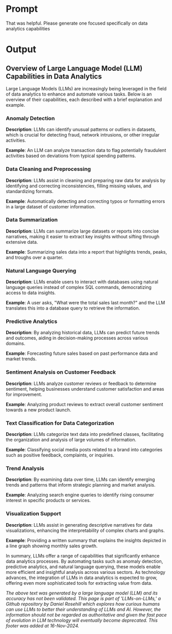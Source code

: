 # Prompt

That was helpful. Please generate one focused specifically on data analytics capabilities

# Output

## Overview of Large Language Model (LLM) Capabilities in Data Analytics

Large Language Models (LLMs) are increasingly being leveraged in the field of data analytics to enhance and automate various tasks. Below is an overview of their capabilities, each described with a brief explanation and example.

### Anomaly Detection

**Description**: LLMs can identify unusual patterns or outliers in datasets, which is crucial for detecting fraud, network intrusions, or other irregular activities.

**Example**: An LLM can analyze transaction data to flag potentially fraudulent activities based on deviations from typical spending patterns.

### Data Cleaning and Preprocessing

**Description**: LLMs assist in cleaning and preparing raw data for analysis by identifying and correcting inconsistencies, filling missing values, and standardizing formats.

**Example**: Automatically detecting and correcting typos or formatting errors in a large dataset of customer information.

### Data Summarization

**Description**: LLMs can summarize large datasets or reports into concise narratives, making it easier to extract key insights without sifting through extensive data.

**Example**: Summarizing sales data into a report that highlights trends, peaks, and troughs over a quarter.

### Natural Language Querying

**Description**: LLMs enable users to interact with databases using natural language queries instead of complex SQL commands, democratizing access to data insights.

**Example**: A user asks, "What were the total sales last month?" and the LLM translates this into a database query to retrieve the information.

### Predictive Analytics

**Description**: By analyzing historical data, LLMs can predict future trends and outcomes, aiding in decision-making processes across various domains.

**Example**: Forecasting future sales based on past performance data and market trends.

### Sentiment Analysis on Customer Feedback

**Description**: LLMs analyze customer reviews or feedback to determine sentiment, helping businesses understand customer satisfaction and areas for improvement.

**Example**: Analyzing product reviews to extract overall customer sentiment towards a new product launch.

### Text Classification for Data Categorization

**Description**: LLMs categorize text data into predefined classes, facilitating the organization and analysis of large volumes of information.

**Example**: Classifying social media posts related to a brand into categories such as positive feedback, complaints, or inquiries.

### Trend Analysis

**Description**: By examining data over time, LLMs can identify emerging trends and patterns that inform strategic planning and market analysis.

**Example**: Analyzing search engine queries to identify rising consumer interest in specific products or services.

### Visualization Support

**Description**: LLMs assist in generating descriptive narratives for data visualizations, enhancing the interpretability of complex charts and graphs.

**Example**: Providing a written summary that explains the insights depicted in a line graph showing monthly sales growth.

In summary, LLMs offer a range of capabilities that significantly enhance data analytics processes. By automating tasks such as anomaly detection, predictive analytics, and natural language querying, these models enable more efficient and insightful analysis across various sectors. As technology advances, the integration of LLMs in data analytics is expected to grow, offering even more sophisticated tools for extracting value from data.

*The above text was generated by a large language model (LLM) and its accuracy has not been validated. This page is part of 'LLMs-on-LLMs,' a Github repository by Daniel Rosehill which explores how curious humans can use LLMs to better their understanding of LLMs and AI. However, the information should not be regarded as authoritative and given the fast pace of evolution in LLM technology will eventually become deprecated. This footer was added at 16-Nov-2024.*



